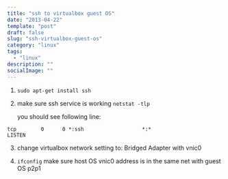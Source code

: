 ```yaml
---
title: "ssh to virtualbox guest OS"
date: "2013-04-22"
template: "post"
draft: false
slug: "ssh-virtualbox-guest-os"
category: "linux"
tags:
  - "linux"
description: ""
socialImage: ""
---
```


1. `sudo apt-get install ssh`

2) make sure ssh service is working
   `netstat -tlp`

   you should see following line:

```shell
tcp        0      0 *:ssh                   *:*                     LISTEN
```

3. change virtualbox network setting to: Bridged Adapter with vnic0

4. `ifconfig`
   make sure host OS vnic0 address is in the same net with guest OS p2p1

